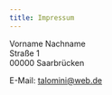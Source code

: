 ```yaml
---
title: Impressum
---
```


Vorname Nachname  
Straße 1  
00000 Saarbrücken

E-Mail: talomini@web.de

